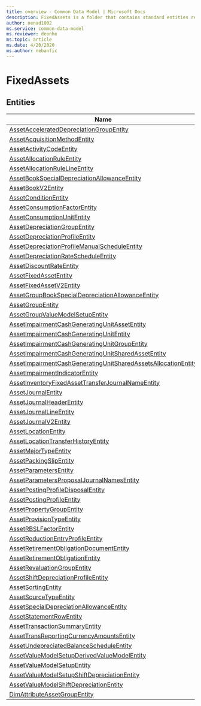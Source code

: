 ```yaml
---
title: overview - Common Data Model | Microsoft Docs
description: FixedAssets is a folder that contains standard entities related to the Common Data Model.
author: nenad1002
ms.service: common-data-model
ms.reviewer: deonhe
ms.topic: article
ms.date: 4/20/2020
ms.author: nebanfic
---
```


# FixedAssets


## Entities

|Name|Description|
|---|---|
|[AssetAcceleratedDepreciationGroupEntity](AssetAcceleratedDepreciationGroupEntity.md)||
|[AssetAcquisitionMethodEntity](AssetAcquisitionMethodEntity.md)||
|[AssetActivityCodeEntity](AssetActivityCodeEntity.md)||
|[AssetAllocationRuleEntity](AssetAllocationRuleEntity.md)||
|[AssetAllocationRuleLineEntity](AssetAllocationRuleLineEntity.md)||
|[AssetBookSpecialDepreciationAllowanceEntity](AssetBookSpecialDepreciationAllowanceEntity.md)||
|[AssetBookV2Entity](AssetBookV2Entity.md)||
|[AssetConditionEntity](AssetConditionEntity.md)||
|[AssetConsumptionFactorEntity](AssetConsumptionFactorEntity.md)||
|[AssetConsumptionUnitEntity](AssetConsumptionUnitEntity.md)||
|[AssetDepreciationGroupEntity](AssetDepreciationGroupEntity.md)||
|[AssetDepreciationProfileEntity](AssetDepreciationProfileEntity.md)||
|[AssetDepreciationProfileManualScheduleEntity](AssetDepreciationProfileManualScheduleEntity.md)||
|[AssetDepreciationRateScheduleEntity](AssetDepreciationRateScheduleEntity.md)||
|[AssetDiscountRateEntity](AssetDiscountRateEntity.md)||
|[AssetFixedAssetEntity](AssetFixedAssetEntity.md)||
|[AssetFixedAssetV2Entity](AssetFixedAssetV2Entity.md)||
|[AssetGroupBookSpecialDepreciationAllowanceEntity](AssetGroupBookSpecialDepreciationAllowanceEntity.md)||
|[AssetGroupEntity](AssetGroupEntity.md)||
|[AssetGroupValueModelSetupEntity](AssetGroupValueModelSetupEntity.md)||
|[AssetImpairmentCashGeneratingUnitAssetEntity](AssetImpairmentCashGeneratingUnitAssetEntity.md)||
|[AssetImpairmentCashGeneratingUnitEntity](AssetImpairmentCashGeneratingUnitEntity.md)||
|[AssetImpairmentCashGeneratingUnitGroupEntity](AssetImpairmentCashGeneratingUnitGroupEntity.md)||
|[AssetImpairmentCashGeneratingUnitSharedAssetEntity](AssetImpairmentCashGeneratingUnitSharedAssetEntity.md)||
|[AssetImpairmentCashGeneratingUnitSharedAssetsAllocationEntity](AssetImpairmentCashGeneratingUnitSharedAssetsAllocationEntity.md)||
|[AssetImpairmentIndicatorEntity](AssetImpairmentIndicatorEntity.md)||
|[AssetInventoryFixedAssetTransferJournalNameEntity](AssetInventoryFixedAssetTransferJournalNameEntity.md)||
|[AssetJournalEntity](AssetJournalEntity.md)||
|[AssetJournalHeaderEntity](AssetJournalHeaderEntity.md)||
|[AssetJournalLineEntity](AssetJournalLineEntity.md)||
|[AssetJournalV2Entity](AssetJournalV2Entity.md)||
|[AssetLocationEntity](AssetLocationEntity.md)||
|[AssetLocationTransferHistoryEntity](AssetLocationTransferHistoryEntity.md)||
|[AssetMajorTypeEntity](AssetMajorTypeEntity.md)||
|[AssetPackingSlipEntity](AssetPackingSlipEntity.md)||
|[AssetParametersEntity](AssetParametersEntity.md)||
|[AssetParametersProposalJournalNamesEntity](AssetParametersProposalJournalNamesEntity.md)||
|[AssetPostingProfileDisposalEntity](AssetPostingProfileDisposalEntity.md)||
|[AssetPostingProfileEntity](AssetPostingProfileEntity.md)||
|[AssetPropertyGroupEntity](AssetPropertyGroupEntity.md)||
|[AssetProvisionTypeEntity](AssetProvisionTypeEntity.md)||
|[AssetRBSLFactorEntity](AssetRBSLFactorEntity.md)||
|[AssetReductionEntryProfileEntity](AssetReductionEntryProfileEntity.md)||
|[AssetRetirementObligationDocumentEntity](AssetRetirementObligationDocumentEntity.md)||
|[AssetRetirementObligationEntity](AssetRetirementObligationEntity.md)||
|[AssetRevaluationGroupEntity](AssetRevaluationGroupEntity.md)||
|[AssetShiftDepreciationProfileEntity](AssetShiftDepreciationProfileEntity.md)||
|[AssetSortingEntity](AssetSortingEntity.md)||
|[AssetSourceTypeEntity](AssetSourceTypeEntity.md)||
|[AssetSpecialDepreciationAllowanceEntity](AssetSpecialDepreciationAllowanceEntity.md)||
|[AssetStatementRowEntity](AssetStatementRowEntity.md)||
|[AssetTransactionSummaryEntity](AssetTransactionSummaryEntity.md)||
|[AssetTransReportingCurrencyAmountsEntity](AssetTransReportingCurrencyAmountsEntity.md)||
|[AssetUndepreciatedBalanceScheduleEntity](AssetUndepreciatedBalanceScheduleEntity.md)||
|[AssetValueModelSetupDerivedValueModelEntity](AssetValueModelSetupDerivedValueModelEntity.md)||
|[AssetValueModelSetupEntity](AssetValueModelSetupEntity.md)||
|[AssetValueModelSetupShiftDepreciationEntity](AssetValueModelSetupShiftDepreciationEntity.md)||
|[AssetValueModelShiftDepreciationEntity](AssetValueModelShiftDepreciationEntity.md)||
|[DimAttributeAssetGroupEntity](DimAttributeAssetGroupEntity.md)||
